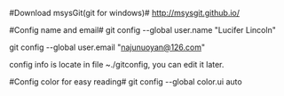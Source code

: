 #Download msysGit(git for windows)#
http://msysgit.github.io/

#Config name and email#
git config --global user.name "Lucifer Lincoln"

git config --global user.email "najunuoyan@126.com"

config info is locate in file ~./gitconfig, you can edit it later.

#Config color for easy reading#
git config --global color.ui auto
